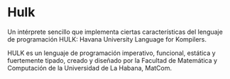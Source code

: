 # Hulk

Un intérprete sencillo que implementa ciertas características del lenguaje de programación HULK: Havana University Language for Kompilers.

HULK es un lenguaje de programación imperativo, funcional, estática y fuertemente tipado, creado y diseñado por la Facultad de Matemática y Computación de la Universidad de La Habana, MatCom.
